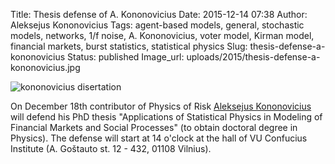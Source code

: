 Title: Thesis defense of A. Kononovicius
Date: 2015-12-14 07:38
Author: Aleksejus Kononovicius
Tags: agent-based models, general, stochastic models, networks, 1/f noise, A. Kononovicius, voter model, Kirman model, financial markets, burst statistics, statistical physics
Slug: thesis-defense-a-kononovicius
Status: published
Image_url: uploads/2015/thesis-defense-a-kononovicius.jpg

![kononovicius
disertation]({static}/uploads/2015/thesis-defense-a-kononovicius.jpg)

On December 18th contributor of Physics of Risk [Aleksejus
Kononovicius](https://kononovicius.lt) will defend his PhD thesis
"Applications of Statistical Physics in Modeling of Financial Markets and
Social Processes" (to obtain doctoral degree in Physics). The defense will
start at 14 o'clock at the hall of VU Confucius Institute (A. Goštauto st.
12 - 432, 01108 Vilnius).
